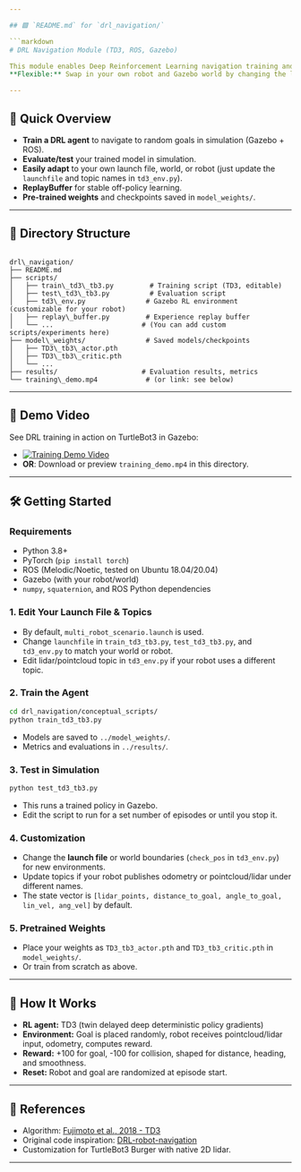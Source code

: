 ```yaml
---

## 🟩 `README.md` for `drl_navigation/`

```markdown
# DRL Navigation Module (TD3, ROS, Gazebo)

This module enables Deep Reinforcement Learning navigation training and simulation in ROS/Gazebo, with **TD3** (Twin Delayed DDPG) and tested for TurtleBot3 Burger.  
**Flexible:** Swap in your own robot and Gazebo world by changing the launch file or environment settings!

---
```


## 🚀 Quick Overview

- **Train a DRL agent** to navigate to random goals in simulation (Gazebo + ROS).
- **Evaluate/test** your trained model in simulation.
- **Easily adapt** to your own launch file, world, or robot (just update the `launchfile` and topic names in `td3_env.py`).
- **ReplayBuffer** for stable off-policy learning.
- **Pre-trained weights** and checkpoints saved in `model_weights/`.

---

## 📂 Directory Structure

```

drl\_navigation/
├── README.md
├── scripts/
│   ├── train\_td3\_tb3.py         # Training script (TD3, editable)
│   ├── test\_td3\_tb3.py          # Evaluation script
│   ├── td3\_env.py               # Gazebo RL environment (customizable for your robot)
│   ├── replay\_buffer.py         # Experience replay buffer
│   └── ...                      # (You can add custom scripts/experiments here)
├── model\_weights/               # Saved models/checkpoints
│   ├── TD3\_tb3\_actor.pth
│   ├── TD3\_tb3\_critic.pth
│   └── ...
├── results/                     # Evaluation results, metrics
└── training\_demo.mp4            # (or link: see below)

````

---

## 🎥 Demo Video

See DRL training in action on TurtleBot3 in Gazebo:

- [![Training Demo Video](https://img.youtube.com/vi/XXXXXXXXXXX/0.jpg)](https://youtu.be/XXXXXXXXXXX)
- **OR**: Download or preview `training_demo.mp4` in this directory.

---

## 🛠️ Getting Started

### Requirements

- Python 3.8+
- PyTorch (`pip install torch`)
- ROS (Melodic/Noetic, tested on Ubuntu 18.04/20.04)
- Gazebo (with your robot/world)
- `numpy`, `squaternion`, and ROS Python dependencies

### 1. Edit Your Launch File & Topics

- By default, `multi_robot_scenario.launch` is used.  
- Change `launchfile` in `train_td3_tb3.py`, `test_td3_tb3.py`, and `td3_env.py` to match your world or robot.
- Edit lidar/pointcloud topic in `td3_env.py` if your robot uses a different topic.

### 2. Train the Agent

```bash
cd drl_navigation/conceptual_scripts/
python train_td3_tb3.py
````

* Models are saved to `../model_weights/`.
* Metrics and evaluations in `../results/`.

### 3. Test in Simulation

```bash
python test_td3_tb3.py
```

* This runs a trained policy in Gazebo.
* Edit the script to run for a set number of episodes or until you stop it.

### 4. Customization

* Change the **launch file** or world boundaries (`check_pos` in `td3_env.py`) for new environments.
* Update topics if your robot publishes odometry or pointcloud/lidar under different names.
* The state vector is `[lidar_points, distance_to_goal, angle_to_goal, lin_vel, ang_vel]` by default.

### 5. Pretrained Weights

* Place your weights as `TD3_tb3_actor.pth` and `TD3_tb3_critic.pth` in `model_weights/`.
* Or train from scratch as above.

---

## 🧠 How It Works

* **RL agent:** TD3 (twin delayed deep deterministic policy gradients)
* **Environment:** Goal is placed randomly, robot receives pointcloud/lidar input, odometry, computes reward.
* **Reward:** +100 for goal, -100 for collision, shaped for distance, heading, and smoothness.
* **Reset:** Robot and goal are randomized at episode start.

---

## 📌 References

* Algorithm: [Fujimoto et al., 2018 - TD3](https://arxiv.org/abs/1802.09477)
* Original code inspiration: [DRL-robot-navigation](https://github.com/reiniscimurs/DRL-robot-navigation)
* Customization for TurtleBot3 Burger with native 2D lidar.

---
